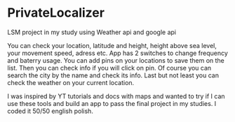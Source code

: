 # PrivateLocalizer
LSM project in my study using Weather api and google api

You can check your location, latitude and height, height above sea level, your movement speed, adress etc.
App has 2 switches to change frequency and baterry usage.
You can add pins on your locations to save them on the list. Then you can check info if you will click on pin. Of course you can search the city by the name and check its info.
Last but not least you can check the weather on your current location.

I was inspired by YT tutorials and docs with maps and wanted to try if I can use these tools and build an app to pass the final project in my studies.
I coded it 50/50 english polish.
